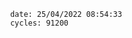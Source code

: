 

                date: 25/04/2022 08:54:33
                cycles: 91200

                         